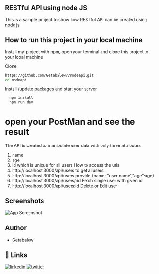 
## RESTful API using node JS

This is a sample project to show how RESTful API can be created using [node js](https://nodejs.org/en/)
## How to run this project in your local machine

Install my-project with npm, open your terminal and clone this project to your lcoal machine

Clone 
```bash
https://github.com/Getabalew7/nodeapi.git
cd nodeapi
````
Install /update packages and start your server
```bash
  npm install
  npm run dev
```
# open your PostMan and see the result
The API is created to manipulate user data with only three attributes
1. name
2. age
3. id which is unique for all users
How to access the urls
1. http://localhost:3000/api/users to get allusers
2. http://localhost:3000/api/users  provide {name: "user name","age":age}
3. http://localhost:3000/api/users/:id  Fetch single user with given id
4. http://localhost:3000/api/users:id Delete or Edit user
    
## Screenshots

![App Screenshot](https://via.placeholder.com/468x300?text=App+Screenshot+Here)


## Author

- [Getabalew](https://www.github.com/getabalew7)


## 🔗 Links
[![linkedin](https://img.shields.io/badge/linkedin-0A66C2?style=for-the-badge&logo=linkedin&logoColor=white)](https://www.linkedin.com/in/getabalew-amtate/)
[![twitter](https://img.shields.io/badge/twitter-1DA1F2?style=for-the-badge&logo=twitter&logoColor=white)](https://twitter.com/)


